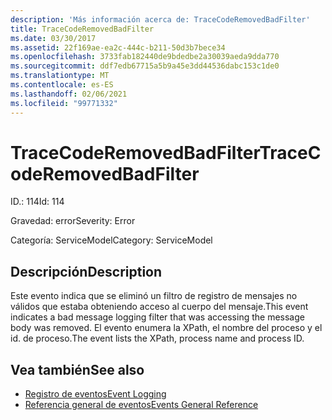 ```yaml
---
description: 'Más información acerca de: TraceCodeRemovedBadFilter'
title: TraceCodeRemovedBadFilter
ms.date: 03/30/2017
ms.assetid: 22f169ae-ea2c-444c-b211-50d3b7bece34
ms.openlocfilehash: 3733fab182440de9bdedbe2a30039aeda9dda770
ms.sourcegitcommit: ddf7edb67715a5b9a45e3dd44536dabc153c1de0
ms.translationtype: MT
ms.contentlocale: es-ES
ms.lasthandoff: 02/06/2021
ms.locfileid: "99771332"
---
```

# <a name="tracecoderemovedbadfilter"></a><span data-ttu-id="e9eeb-103">TraceCodeRemovedBadFilter</span><span class="sxs-lookup"><span data-stu-id="e9eeb-103">TraceCodeRemovedBadFilter</span></span>

<span data-ttu-id="e9eeb-104">ID.: 114</span><span class="sxs-lookup"><span data-stu-id="e9eeb-104">Id: 114</span></span>  
  
 <span data-ttu-id="e9eeb-105">Gravedad: error</span><span class="sxs-lookup"><span data-stu-id="e9eeb-105">Severity: Error</span></span>  
  
 <span data-ttu-id="e9eeb-106">Categoría: ServiceModel</span><span class="sxs-lookup"><span data-stu-id="e9eeb-106">Category: ServiceModel</span></span>  
  
## <a name="description"></a><span data-ttu-id="e9eeb-107">Descripción</span><span class="sxs-lookup"><span data-stu-id="e9eeb-107">Description</span></span>  

 <span data-ttu-id="e9eeb-108">Este evento indica que se eliminó un filtro de registro de mensajes no válidos que estaba obteniendo acceso al cuerpo del mensaje.</span><span class="sxs-lookup"><span data-stu-id="e9eeb-108">This event indicates a bad message logging filter that was accessing the message body was removed.</span></span> <span data-ttu-id="e9eeb-109">El evento enumera la XPath, el nombre del proceso y el id. de proceso.</span><span class="sxs-lookup"><span data-stu-id="e9eeb-109">The event lists the XPath, process name and process ID.</span></span>  
  
## <a name="see-also"></a><span data-ttu-id="e9eeb-110">Vea también</span><span class="sxs-lookup"><span data-stu-id="e9eeb-110">See also</span></span>

- [<span data-ttu-id="e9eeb-111">Registro de eventos</span><span class="sxs-lookup"><span data-stu-id="e9eeb-111">Event Logging</span></span>](index.md)
- [<span data-ttu-id="e9eeb-112">Referencia general de eventos</span><span class="sxs-lookup"><span data-stu-id="e9eeb-112">Events General Reference</span></span>](events-general-reference.md)
